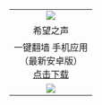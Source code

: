 ﻿<table>
  <tr>
    <td align=center><img src="https://gitlab.com/ogate2/oo/raw/master/oHopel.jpg"/></td>
  </tr>
  <tr>
    <td align=center>
      希望之声<br/>
    </td>
  </tr>
  <tr>
    <td align=center>
      一键翻墙 手机应用<br/>
      （最新安卓版）<br/>
      <a href="https://gitlab.com/ogate2/oo/raw/master/oHopea.apk">点击下载</a>
    </td>
  </tr>
  <tr>
    <td align=center><img src="https://gitlab.com/ogate2/oo/raw/master/oHopec.jpg"/></td>
  </tr>
</table>
